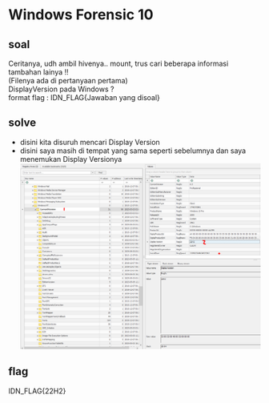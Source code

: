 # Windows Forensic 10
## soal
Ceritanya, udh ambil hivenya.. mount, trus cari beberapa informasi tambahan lainya !! \
(Filenya ada di pertanyaan pertama) \
DisplayVersion pada Windows ? \
format flag : IDN_FLAG{Jawaban yang disoal}

## solve
- disini kita disuruh mencari Display Version
- disini saya masih di tempat yang sama seperti sebelumnya dan saya menemukan Display Versionya
  ![alt text](<images/Windows Forensic 10/image.png>)

## flag
IDN_FLAG{22H2}